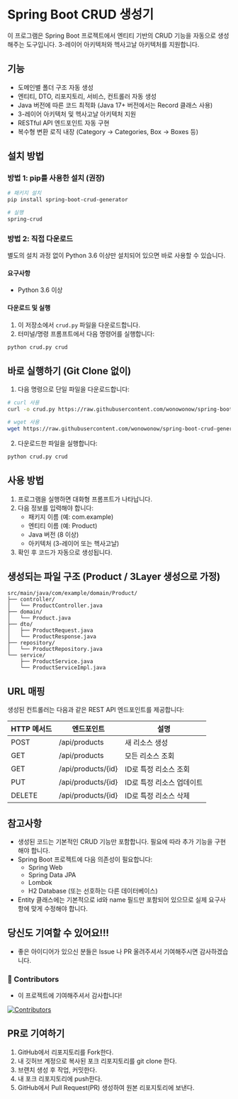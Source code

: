 # Spring Boot CRUD 생성기

이 프로그램은 Spring Boot 프로젝트에서 엔티티 기반의 CRUD 기능을 자동으로 생성해주는 도구입니다. 3-레이어 아키텍처와 헥사고날 아키텍처를 지원합니다.

## 기능

- 도메인별 폴더 구조 자동 생성
- 엔티티, DTO, 리포지토리, 서비스, 컨트롤러 자동 생성
- Java 버전에 따른 코드 최적화 (Java 17+ 버전에서는 Record 클래스 사용)
- 3-레이어 아키텍처 및 헥사고날 아키텍처 지원
- RESTful API 엔드포인트 자동 구현
- 복수형 변환 로직 내장 (Category → Categories, Box → Boxes 등)

## 설치 방법

### 방법 1: pip를 사용한 설치 (권장)

```bash
# 패키지 설치
pip install spring-boot-crud-generator

# 실행
spring-crud
```

### 방법 2: 직접 다운로드

별도의 설치 과정 없이 Python 3.6 이상만 설치되어 있으면 바로 사용할 수 있습니다.

#### 요구사항

- Python 3.6 이상

#### 다운로드 및 실행

1. 이 저장소에서 `crud.py` 파일을 다운로드합니다.
2. 터미널/명령 프롬프트에서 다음 명령어를 실행합니다:

```bash
python crud.py crud
```

## 바로 실행하기 (Git Clone 없이)

1. 다음 명령으로 단일 파일을 다운로드합니다:

```bash
# curl 사용
curl -o crud.py https://raw.githubusercontent.com/wonowonow/spring-boot-crud-generator/main/crud.py

# wget 사용
wget https://raw.githubusercontent.com/wonowonow/spring-boot-crud-generator/main/crud.py
```

2. 다운로드한 파일을 실행합니다:

```bash
python crud.py crud
```

## 사용 방법

1. 프로그램을 실행하면 대화형 프롬프트가 나타납니다.
2. 다음 정보를 입력해야 합니다:
   - 패키지 이름 (예: com.example)
   - 엔티티 이름 (예: Product)
   - Java 버전 (8 이상)
   - 아키텍처 (3-레이어 또는 헥사고날)
3. 확인 후 코드가 자동으로 생성됩니다.

## 생성되는 파일 구조 (Product / 3Layer 생성으로 가정)

```
src/main/java/com/example/domain/Product/
├── controller/
│   └── ProductController.java
├── domain/
│   └── Product.java
├── dto/
│   ├── ProductRequest.java
│   └── ProductResponse.java
├── repository/
│   └── ProductRepository.java
└── service/
    ├── ProductService.java
    └── ProductServiceImpl.java
```

## URL 매핑

생성된 컨트롤러는 다음과 같은 REST API 엔드포인트를 제공합니다:

| HTTP 메서드 | 엔드포인트             | 설명                     |
|----------|----------------------|------------------------|
| POST     | /api/products        | 새 리소스 생성              |
| GET      | /api/products        | 모든 리소스 조회             |
| GET      | /api/products/{id}   | ID로 특정 리소스 조회        |
| PUT      | /api/products/{id}   | ID로 특정 리소스 업데이트     |
| DELETE   | /api/products/{id}   | ID로 특정 리소스 삭제        |

## 참고사항

- 생성된 코드는 기본적인 CRUD 기능만 포함합니다. 필요에 따라 추가 기능을 구현해야 합니다.
- Spring Boot 프로젝트에 다음 의존성이 필요합니다:
  - Spring Web
  - Spring Data JPA
  - Lombok
  - H2 Database (또는 선호하는 다른 데이터베이스)
- Entity 클래스에는 기본적으로 id와 name 필드만 포함되어 있으므로 실제 요구사항에 맞게 수정해야 합니다.

## 당신도 기여할 수 있어요!!!

- 좋은 아이디어가 있으신 분들은 Issue 나 PR 올려주셔서 기여해주시면 감사하겠습니다.

### 👥 Contributors

- 이 프로젝트에 기여해주셔서 감사합니다!

[![Contributors](https://contrib.rocks/image?repo=wonowonow/spring-boot-crud-generator)](https://github.com/wonowonow/spring-boot-crud-generator/graphs/contributors)

## PR로 기여하기
1. GitHub에서 리포지토리를 Fork한다.
2. 내 깃허브 계정으로 복사된 포크 리포지토리를 git clone 한다.
3. 브랜치 생성 후 작업, 커밋한다.
4. 내 포크 리포지토리에 push한다.
5. GitHub에서 Pull Request(PR) 생성하여 원본 리포지토리에 보낸다.
